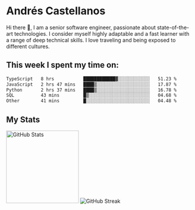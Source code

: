 # Andrés Castellanos

Hi there 👋, I am a senior software engineer, passionate about state-of-the-art technologies. I consider myself highly adaptable and a fast learner with a range of deep technical skills. I love traveling and being exposed to different cultures.

## This week I spent my time on:

<!--START_SECTION:waka-->

```txt
TypeScript   8 hrs           ████████████▓░░░░░░░░░░░░   51.23 %
JavaScript   2 hrs 47 mins   ████▒░░░░░░░░░░░░░░░░░░░░   17.87 %
Python       2 hrs 37 mins   ████▒░░░░░░░░░░░░░░░░░░░░   16.78 %
SQL          43 mins         █▒░░░░░░░░░░░░░░░░░░░░░░░   04.68 %
Other        41 mins         █░░░░░░░░░░░░░░░░░░░░░░░░   04.48 %
```

<!--END_SECTION:waka-->

## My Stats

<img height="195" src="https://github-readme-stats.vercel.app/api?username=andrescv&show_icons=true&theme=onedark&hide_border=true&card_width=495" alt="GitHub Stats" />

<img src="https://streak-stats.demolab.com?user=andrescv&theme=one-dark-pro&hide_border=true" alt="GitHub Streak" />

